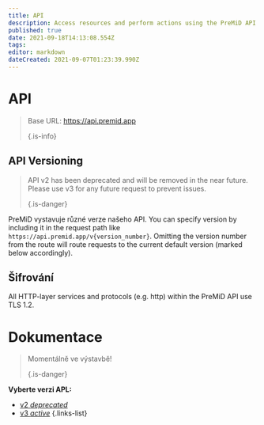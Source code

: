 ```yaml
---
title: API
description: Access resources and perform actions using the PreMiD API
published: true
date: 2021-09-18T14:13:08.554Z
tags: 
editor: markdown
dateCreated: 2021-09-07T01:23:39.990Z
---
```


# API

> Base URL: https://api.premid.app 
> 
> {.is-info}

## API Versioning
> API v2 has been deprecated and will be removed in the near future. Please use v3 for any future request to prevent issues. 
> 
> {.is-danger}

PreMiD vystavuje různé verze našeho API. You can specify version by including it in the request path like `https://api.premid.app/v{version_number}`. Omitting the version number from the route will route requests to the current default version (marked below accordingly).

## Šifrování

All HTTP-layer services and protocols (e.g. http) within the PreMiD API use TLS 1.2.

# Dokumentace
> Momentálně ve výstavbě! 
> 
> {.is-danger}

**Vyberte verzi APL:**
- [v2 *deprecated*](/dev/api/v2)
- [v3 *active*](/dev/api/v3)
{.links-list}